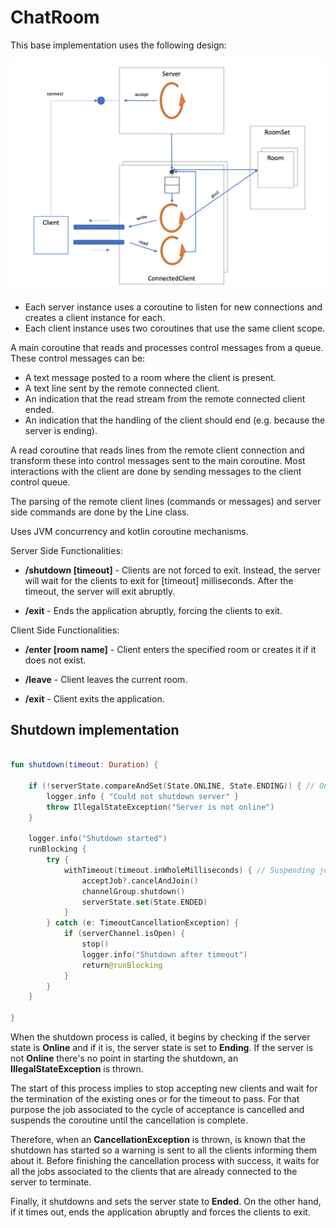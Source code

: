 # ChatRoom

This base implementation uses the following design:

![App Diagram](AppDiagram.png)

- Each server instance uses a coroutine to listen for new connections and creates a client instance for each.
- Each client instance uses two coroutines that use the same client scope.

A main coroutine that reads and processes control messages from a queue. These control messages can be:

- A text message posted to a room where the client is present.
- A text line sent by the remote connected client.
- An indication that the read stream from the remote connected client ended.
- An indication that the handling of the client should end (e.g. because the server is ending).

A read coroutine that reads lines from the remote client connection and transform these into control messages sent to
the main coroutine.
Most interactions with the client are done by sending messages to the client control queue.

The parsing of the remote client lines (commands or messages) and server side commands are done by the Line class.

Uses JVM concurrency and kotlin coroutine mechanisms.

Server Side Functionalities:

- **/shutdown [timeout]** - Clients are not forced to exit. Instead, the server will wait for the clients to
  exit for [timeout] milliseconds.
  After the timeout, the server will exit abruptly.

- **/exit** - Ends the application abruptly, forcing the clients to exit.

Client Side Functionalities:

- **/enter [room name]** - Client enters the specified room or creates it if it does not exist.

- **/leave** - Client leaves the current room.

- **/exit** - Client exits the application.

## Shutdown implementation

```kotlin

fun shutdown(timeout: Duration) {

    if (!serverState.compareAndSet(State.ONLINE, State.ENDING)) { // Only one thread can shutdown the server.
        logger.info { "Could not shutdown server" }
        throw IllegalStateException("Server is not online")
    }

    logger.info("Shutdown started")
    runBlocking {
        try {
            withTimeout(timeout.inWholeMilliseconds) { // Suspending join with timeout
                acceptJob?.cancelAndJoin()
                channelGroup.shutdown()
                serverState.set(State.ENDED)
            }
        } catch (e: TimeoutCancellationException) {
            if (serverChannel.isOpen) {
                stop()
                logger.info("Shutdown after timeout")
                return@runBlocking
            }
        }
    }

}


```

When the shutdown process is called, it begins by checking if the server state is **Online** and if it is, the server
state
is set to **Ending**. If the server is not **Online** there's no point in starting the shutdown, an **IllegalStateException** is thrown.

The start of this process implies to stop accepting new clients and wait for the termination of the existing ones or for the timeout to pass. For that purpose the job associated to the cycle of acceptance is cancelled and suspends the coroutine until the cancellation is complete.

Therefore, when an **CancellationException** is thrown, is known that the shutdown has started so a warning is sent to
all the clients informing them about it. Before finishing the cancellation process with success, it waits for all the jobs associated
to the clients that are already connected to the server to terminate.

Finally, it shutdowns and sets the server state to **Ended**. On the other hand,
if it times out, ends the application abruptly and forces the clients to exit.
